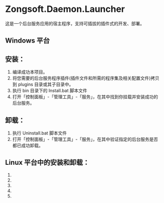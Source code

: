 ﻿Zongsoft.Daemon.Launcher
========================

这是一个后台服务应用的宿主程序，支持可插拔的插件式的开发、部署。


## Windows 平台

安装：
-----
1. 编译成功本项目。
2. 将您需要的后台服务程序插件(插件文件和所需的程序集及相关配置文件)拷贝到 plugins 目录或其子目录中。
3. 执行 bin 目录下的 Install.bat 脚本文件
4. 打开「控制面板」-「管理工具」-「服务」，在其中找到你挂载并安装成功的后台服务。

卸载：
-----
1. 执行 Uninstall.bat 脚本文件
2. 打开「控制面板」-「管理工具」-「服务」，在其中验证指定的后台服务是否都已成功卸载。


## Linux 平台中的安装和卸载：

1. 
2. 
3. 
4. 
5. 
